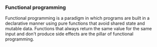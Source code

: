 ### Functional programming

Functional programming is a paradigm in which programs are built in a declarative manner using pure functions that avoid shared state and mutable data. 
Functions that always return the same value for the same input and don't produce side effects are the pillar of functional programming.
